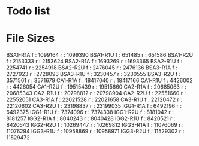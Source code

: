 # Todo list 

# File Sizes 


BSA1-R1A 
f : 1099164
r : 1099390
BSA1-R1U
f : 651485
r : 651586
BSA1-R2U
f : 2153333
r :  2153624
BSA2-R1A
f : 1693269
r :  1693365
BSA2-R1U
f : 2254741
r : 2254918
BSA2-R2U
f : 2476045
r : 2476136
BSA3-R1A
f : 2727923
r : 2728093
BSA3-R1U
f : 3230457
r :  3230555
BSA3-R2U
f : 3571561
r :  3571679
CA1-R1A
f : 18417040
r : 18417166
CA1-R1U
f : 4426002
r : 4426054 
CA1-R2U
f : 19515439
r :  19515660
CA2-R1A
f : 20685063
r :  20685343
CA2-R1U
f : 20798812
r :  20798904
CA2-R2U
f : 22551660
r :  22552051
CA3-R1A
f : 22021528
r :  22021658
CA3-R1U
f : 22120472
r :  22120602
CA3-R2U
f : 23198837
r :  23199035
IGG1-R1A
f : 6492196
r : 6492375 
IGG1-R1U
f : 7374096
r : 7374338
IGG1-R2U
f : 8181042
r : 8181257 
IGG2-R1A
f : 8040243
r :  8040428
IGG2-R1U
f : 8420521
r :  8420643
IGG2-R2U
f : 10269447
r : 10269812
IGG3-R1A
f : 11076069
r :  11076294
IGG3-R1U
f : 10958869
r :  10958971
IGG3-R2U
f : 11529302
r : 11529472